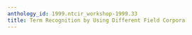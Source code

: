 ```yaml
---
anthology_id: 1999.ntcir_workshop-1999.33
title: Term Recognition by Using Different Field Corpora
---
```

